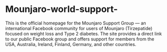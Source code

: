 # Mounjaro-world-support-
 This is the official homepage for the Mounjaro Support Group — an international Facebook community for users of Mounjaro (Tirzepatide) focused on weight loss and Type 2 diabetes.  The site provides a direct link to our public Facebook group and offers support for members from the USA, Australia, Ireland, Finland, Germany, and other countries.  
